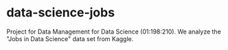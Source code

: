 # data-science-jobs
Project for Data Management for Data Science (01:198:210). We analyze the "Jobs in Data Science" data set from Kaggle. 
